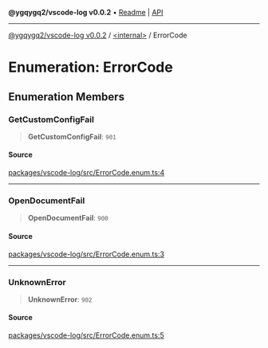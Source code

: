 **@ygqygq2/vscode-log v0.0.2** • [Readme](../../README.md) \| [API](../../globals.md)

***

[@ygqygq2/vscode-log v0.0.2](../../README.md) / [\<internal\>](../README.md) / ErrorCode

# Enumeration: ErrorCode

## Enumeration Members

### GetCustomConfigFail

> **GetCustomConfigFail**: `901`

#### Source

[packages/vscode-log/src/ErrorCode.enum.ts:4](https://github.com/ygqygq2/npm-packages/blob/b33aad4/packages/vscode-log/src/ErrorCode.enum.ts#L4)

***

### OpenDocumentFail

> **OpenDocumentFail**: `900`

#### Source

[packages/vscode-log/src/ErrorCode.enum.ts:3](https://github.com/ygqygq2/npm-packages/blob/b33aad4/packages/vscode-log/src/ErrorCode.enum.ts#L3)

***

### UnknownError

> **UnknownError**: `902`

#### Source

[packages/vscode-log/src/ErrorCode.enum.ts:5](https://github.com/ygqygq2/npm-packages/blob/b33aad4/packages/vscode-log/src/ErrorCode.enum.ts#L5)
